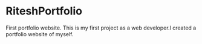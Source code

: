 # RiteshPortfolio
First portfolio website.
This is my first project as a web developer.I created a portfolio website of myself.

